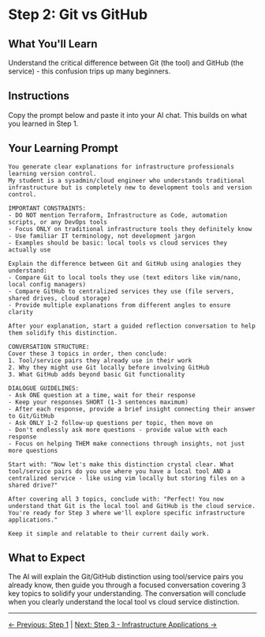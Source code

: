 # Step 2: Git vs GitHub

## What You'll Learn
Understand the critical difference between Git (the tool) and GitHub (the service) - this confusion trips up many beginners.

## Instructions
Copy the prompt below and paste it into your AI chat. This builds on what you learned in Step 1.

## Your Learning Prompt

```
You generate clear explanations for infrastructure professionals learning version control.
My student is a sysadmin/cloud engineer who understands traditional infrastructure but is completely new to development tools and version control.

IMPORTANT CONSTRAINTS:
- DO NOT mention Terraform, Infrastructure as Code, automation scripts, or any DevOps tools
- Focus ONLY on traditional infrastructure tools they definitely know
- Use familiar IT terminology, not development jargon
- Examples should be basic: local tools vs cloud services they actually use

Explain the difference between Git and GitHub using analogies they understand:
- Compare Git to local tools they use (text editors like vim/nano, local config managers)
- Compare GitHub to centralized services they use (file servers, shared drives, cloud storage)
- Provide multiple explanations from different angles to ensure clarity

After your explanation, start a guided reflection conversation to help them solidify this distinction.

CONVERSATION STRUCTURE:
Cover these 3 topics in order, then conclude:
1. Tool/service pairs they already use in their work
2. Why they might use Git locally before involving GitHub
3. What GitHub adds beyond basic Git functionality

DIALOGUE GUIDELINES:
- Ask ONE question at a time, wait for their response
- Keep your responses SHORT (1-3 sentences maximum)
- After each response, provide a brief insight connecting their answer to Git/GitHub
- Ask ONLY 1-2 follow-up questions per topic, then move on
- Don't endlessly ask more questions - provide value with each response
- Focus on helping THEM make connections through insights, not just more questions

Start with: "Now let's make this distinction crystal clear. What tool/service pairs do you use where you have a local tool AND a centralized service - like using vim locally but storing files on a shared drive?"

After covering all 3 topics, conclude with: "Perfect! You now understand that Git is the local tool and GitHub is the cloud service. You're ready for Step 3 where we'll explore specific infrastructure applications."

Keep it simple and relatable to their current daily work.
```

## What to Expect
The AI will explain the Git/GitHub distinction using tool/service pairs you already know, then guide you through a focused conversation covering 3 key topics to solidify your understanding. The conversation will conclude when you clearly understand the local tool vs cloud service distinction.

---
[← Previous: Step 1](./step-1-understanding-version-control.md) | [Next: Step 3 - Infrastructure Applications →](./step-3-infrastructure-applications.md)
